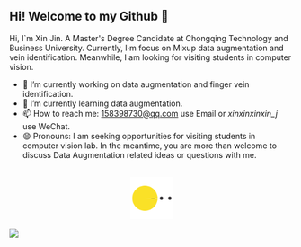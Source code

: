 ## Hi! Welcome to my Github 🥳 
Hi, I`m Xin Jin. A Master's Degree Candidate at Chongqing Technology and Business University. Currently, I·m focus on Mixup data augmentation and vein identification. Meanwhile, I am looking for visiting students in computer vision.
- 🔭 I’m currently working on data augmentation and finger vein identification.
- 🌱 I’m currently learning data augmentation.
- 📫 How to reach me: 158398730@qq.com use Email or *xinxinxinxin_j* use WeChat.
- 😄 Pronouns: I am seeking opportunities for visiting students in computer vision lab. In the meantime, you are more than welcome to discuss Data Augmentation related ideas or questions with me.

<div align="center">
  <br>
  <img src="https://raw.githubusercontent.com/Aniket965/Aniket965/master/pacman.svg?sanitize=true" width="75" height="75">
</div>
<p>
	<img width="50%" align="left" src="https://github-readme-stats.vercel.app/api?username=JinXins&show_icons=true&hide_border=true" />
  
</p>

<!--
**JinXins/JinXins** is a ✨ _special_ ✨ repository because its `README.md` (this file) appears on your GitHub profile.

Here are some ideas to get you started:

- 🔭 I’m currently working on ...
- 🌱 I’m currently learning ...
- 👯 I’m looking to collaborate on ...
- 🤔 I’m looking for help with ...
- 💬 Ask me about ...
- 📫 How to reach me: ...
- 😄 Pronouns: ...
- ⚡ Fun fact: ...
-->
